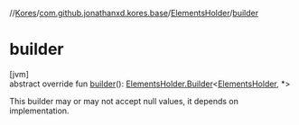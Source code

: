 //[Kores](../../../index.md)/[com.github.jonathanxd.kores.base](../index.md)/[ElementsHolder](index.md)/[builder](builder.md)

# builder

[jvm]\
abstract override fun [builder](builder.md)(): [ElementsHolder.Builder](-builder/index.md)<[ElementsHolder](index.md), *>

This builder may or may not accept null values, it depends on implementation.
